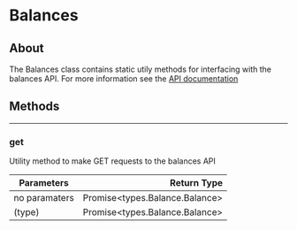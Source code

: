 # Balances

## **About**
The Balances class contains static utily methods for interfacing with the balances API. For more information see the [API documentation](http://docs.paymentrails.com/#balances)
## **Methods**
---
### **get**
Utility method to make GET requests to the balances API

Parameters | Return Type 
--- | ---:
no paramaters | Promise<types.Balance.Balance>
(type) | Promise<types.Balance.Balance>